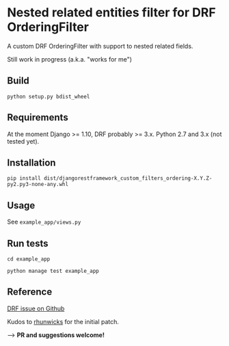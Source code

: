 # Nested related entities filter for DRF OrderingFilter

A custom DRF OrderingFilter with support to nested related fields.

Still work in progress (a.k.a. "works for me")

## Build

`python setup.py bdist_wheel`

## Requirements

At the moment Django >= 1.10, DRF probably >= 3.x. Python 2.7 and 3.x (not tested yet).

## Installation

`pip install dist/djangorestframework_custom_filters_ordering-X.Y.Z-py2.py3-none-any.whl`

## Usage

See `example_app/views.py`

## Run tests

`cd example_app`

`python manage test example_app`

## Reference

[DRF issue on Github](https://github.com/encode/django-rest-framework/issues/1005)

Kudos to [rhunwicks](https://github.com/rhunwicks) for the initial patch.

--> **PR and suggestions welcome!**
